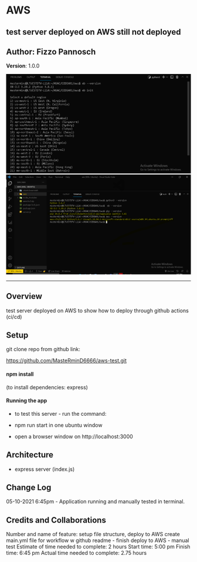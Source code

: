 # AWS 

## test server deployed on AWS still not deployed  
## Author: Fizzo Pannosch

**Version**: 1.0.0

<!-- (increment the patch/fix version number if you make more commits past your first submission) -->

![aws](./assets/aws.PNG)
![awsconfig](./assets/awsconfig.PNG)

<hr>

## Overview

test server deployed on AWS to show how to deploy through github actions (ci/cd)

## Setup

git clone repo from github link:

https://github.com/MasteRminD6666/aws-test.git

#### npm install

(to install dependencies: express)

#### Running the app

- to test this server - run the command:

- npm run start in one ubuntu window

- open a browser window on http://localhost:3000

## Architecture

- express server (index.js)

## Change Log

05-10-2021 6:45pm - Application running and manually tested in terminal.

## Credits and Collaborations

Number and name of feature: setup file structure, deploy to AWS create main.yml file for workflow w github readme - finish deploy to AWS - manual test
Estimate of time needed to complete: 2 hours
Start time: 5:00 pm
Finish time: 6:45 pm
Actual time needed to complete: 2.75 hours


